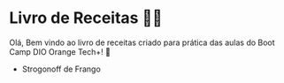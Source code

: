 # Livro de Receitas :woman_cook:



Olá, Bem vindo ao livro de receitas criado para prática das aulas do Boot Camp DIO  Orange Tech+! :wave:



- Strogonoff de Frango
